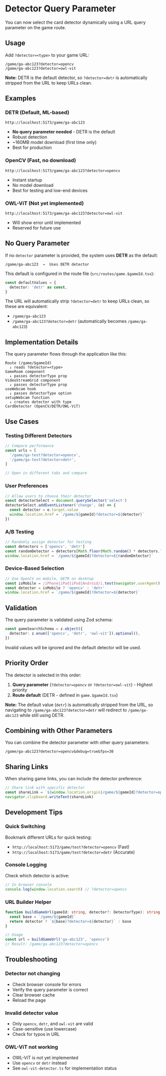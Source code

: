 # Detector Query Parameter

You can now select the card detector dynamically using a URL query parameter on the game route.

## Usage

Add `?detector=<type>` to your game URL:

```
/game/ga-abc123?detector=opencv
/game/ga-abc123?detector=owl-vit
```

**Note:** DETR is the default detector, so `?detector=detr` is automatically stripped from the URL to keep URLs clean.

## Examples

### DETR (Default, ML-based)
```
http://localhost:5173/game/ga-abc123
```
- **No query parameter needed** - DETR is the default
- Robust detection
- ~160MB model download (first time only)
- Best for production

### OpenCV (Fast, no download)
```
http://localhost:5173/game/ga-abc123?detector=opencv
```
- Instant startup
- No model download
- Best for testing and low-end devices

### OWL-ViT (Not yet implemented)
```
http://localhost:5173/game/ga-abc123?detector=owl-vit
```
- Will show error until implemented
- Reserved for future use

## No Query Parameter

If no `detector` parameter is provided, the system uses **DETR** as the default:

```
/game/ga-abc123  →  Uses DETR detector
```

This default is configured in the route file (`src/routes/game.$gameId.tsx`):

```typescript
const defaultValues = {
  detector: 'detr' as const,
}
```

The URL will automatically strip `?detector=detr` to keep URLs clean, so these are equivalent:
- `/game/ga-abc123`
- `/game/ga-abc123?detector=detr` (automatically becomes `/game/ga-abc123`)

## Implementation Details

The query parameter flows through the application like this:

```
Route (/game/$gameId)
  ↓ reads ?detector=<type>
GameRoom component
  ↓ passes detectorType prop
VideoStreamGrid component
  ↓ passes detectorType prop
useWebcam hook
  ↓ passes detectorType option
setupWebcam function
  ↓ creates detector with type
CardDetector (OpenCV/DETR/OWL-ViT)
```

## Use Cases

### Testing Different Detectors
```typescript
// Compare performance
const urls = [
  '/game/ga-test?detector=opencv',
  '/game/ga-test?detector=detr',
]

// Open in different tabs and compare
```

### User Preferences
```typescript
// Allow users to choose their detector
const detectorSelect = document.querySelector('select')
detectorSelect.addEventListener('change', (e) => {
  const detector = e.target.value
  window.location.href = `/game/${gameId}?detector=${detector}`
})
```

### A/B Testing
```typescript
// Randomly assign detector for testing
const detectors = ['opencv', 'detr']
const randomDetector = detectors[Math.floor(Math.random() * detectors.length)]
window.location.href = `/game/${gameId}?detector=${randomDetector}`
```

### Device-Based Selection
```typescript
// Use OpenCV on mobile, DETR on desktop
const isMobile = /iPhone|iPad|iPod|Android/i.test(navigator.userAgent)
const detector = isMobile ? 'opencv' : 'detr'
window.location.href = `/game/${gameId}?detector=${detector}`
```

## Validation

The query parameter is validated using Zod schema:

```typescript
const gameSearchSchema = z.object({
  detector: z.enum(['opencv', 'detr', 'owl-vit']).optional(),
})
```

Invalid values will be ignored and the default detector will be used.

## Priority Order

The detector is selected in this order:

1. **Query parameter** (`?detector=opencv` or `?detector=owl-vit`) - Highest priority
2. **Route default** (DETR - defined in `game.$gameId.tsx`)

**Note:** The default value (`detr`) is automatically stripped from the URL, so navigating to `/game/ga-abc123?detector=detr` will redirect to `/game/ga-abc123` while still using DETR.

## Combining with Other Parameters

You can combine the detector parameter with other query parameters:

```
/game/ga-abc123?detector=opencv&debug=true&fps=30
```

## Sharing Links

When sharing game links, you can include the detector preference:

```typescript
// Share link with specific detector
const shareLink = `${window.location.origin}/game/${gameId}?detector=opencv`
navigator.clipboard.writeText(shareLink)
```

## Development Tips

### Quick Switching
Bookmark different URLs for quick testing:
- `http://localhost:5173/game/test?detector=opencv` (Fast)
- `http://localhost:5173/game/test?detector=detr` (Accurate)

### Console Logging
Check which detector is active:
```typescript
// In browser console
console.log(window.location.search) // ?detector=opencv
```

### URL Builder Helper
```typescript
function buildGameUrl(gameId: string, detector?: DetectorType): string {
  const base = `/game/${gameId}`
  return detector ? `${base}?detector=${detector}` : base
}

// Usage
const url = buildGameUrl('ga-abc123', 'opencv')
// Result: /game/ga-abc123?detector=opencv
```

## Troubleshooting

### Detector not changing
- Check browser console for errors
- Verify the query parameter is correct
- Clear browser cache
- Reload the page

### Invalid detector value
- Only `opencv`, `detr`, and `owl-vit` are valid
- Case-sensitive (use lowercase)
- Check for typos in URL

### OWL-ViT not working
- OWL-ViT is not yet implemented
- Use `opencv` or `detr` instead
- See `owl-vit-detector.ts` for implementation status
